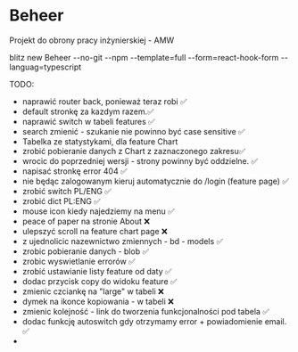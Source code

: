 # Beheer

Projekt do obrony pracy inżynierskiej - AMW

blitz new Beheer --no-git --npm --template=full --form=react-hook-form --languag=typescript

TODO:

- naprawić router back, ponieważ teraz robi ✅
- default stronkę za kazdym razem.✅
- naprawić switch w tabeli features ✅
- search zmienić - szukanie nie powinno być case sensitive ✅
- Tabelka ze statystykami, dla feature Chart
- zrobić pobieranie danych z Chart z zaznaczonego zakresu✅
- wrocic do poprzedniej wersji - strony powinny być oddzielne. ✅
- napisać stronkę error 404 ✅
- nie będąc zalogowanym kieruj automatycznie do /login (feature page) ✅
- zrobić switch PL/ENG ✅
- zrobić dict PL:ENG ✅
- mouse icon kiedy najedziemy na menu ✅
- peace of paper na stronie About ❌
- ulepszyć scroll na feature chart page ❌
- z ujednolicic nazewnictwo zmiennych - bd - models ✅
- zrobic pobieranie danych - blob ✅
- zrobic wyswietlanie errorów ✅
- zrobić ustawianie listy feature od daty ✅
- dodac przycisk copy do widoku feature ✅
- zmienic czciankę na "large" w tabeli ❌
- dymek na ikonce kopiowania - w tabeli ❌
- zmienic kolejność - link do tworzenia funkcjonalności pod tabela ✅
- dodac funkcję autoswitch gdy otrzymamy error + powiadomienie email. ✅
-
